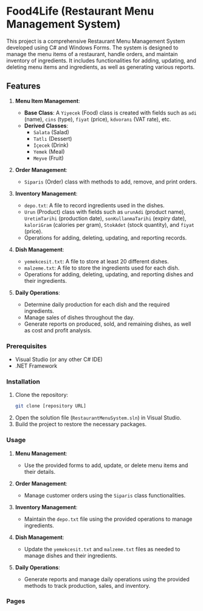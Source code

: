 # Food4Life (Restaurant Menu Management System)

This project is a comprehensive Restaurant Menu Management System developed using C# and Windows Forms. The system is designed to manage the menu items of a restaurant, handle orders, and maintain inventory of ingredients. It includes functionalities for adding, updating, and deleting menu items and ingredients, as well as generating various reports.

## Features

1. **Menu Item Management**:
   - **Base Class**: A `Yiyecek` (Food) class is created with fields such as `adi` (name), `cins` (type), `fiyat` (price), `kdvoranı` (VAT rate), etc.
   - **Derived Classes**: 
     - `Salata` (Salad)
     - `Tatlı` (Dessert)
     - `İçecek` (Drink)
     - `Yemek` (Meal)
     - `Meyve` (Fruit)

2. **Order Management**:
   - `Siparis` (Order) class with methods to add, remove, and print orders.

3. **Inventory Management**:
   - `depo.txt`: A file to record ingredients used in the dishes. 
   - `Urun` (Product) class with fields such as `urunAdi` (product name), `UretimTarihi` (production date), `sonKullanmaTarihi` (expiry date), `kaloriGram` (calories per gram), `StokAdet` (stock quantity), and `fiyat` (price).
   - Operations for adding, deleting, updating, and reporting records.

4. **Dish Management**:
   - `yemekcesit.txt`: A file to store at least 20 different dishes.
   - `malzeme.txt`: A file to store the ingredients used for each dish.
   - Operations for adding, deleting, updating, and reporting dishes and their ingredients.

5. **Daily Operations**:
   - Determine daily production for each dish and the required ingredients.
   - Manage sales of dishes throughout the day.
   - Generate reports on produced, sold, and remaining dishes, as well as cost and profit analysis.

### Prerequisites

- Visual Studio (or any other C# IDE)
- .NET Framework

### Installation

1. Clone the repository:
   ```bash
   git clone [repository URL]
   ```
2. Open the solution file (`RestaurantMenuSystem.sln`) in Visual Studio.
3. Build the project to restore the necessary packages.

### Usage

1. **Menu Management**:
   - Use the provided forms to add, update, or delete menu items and their details.

2. **Order Management**:
   - Manage customer orders using the `Siparis` class functionalities.

3. **Inventory Management**:
   - Maintain the `depo.txt` file using the provided operations to manage ingredients.

4. **Dish Management**:
   - Update the `yemekcesit.txt` and `malzeme.txt` files as needed to manage dishes and their ingredients.

5. **Daily Operations**:
   - Generate reports and manage daily operations using the provided methods to track production, sales, and inventory.
  

### Pages

<div align="center"
   <img width="257" alt="login" src="https://github.com/NANITH777/Food4Life/assets/109669139/0088219e-66fd-4078-88a0-ca9836b58fe8">
</div>
   

